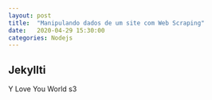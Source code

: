 ```yaml
---
layout: post
title:  "Manipulando dados de um site com Web Scraping"
date:   2020-04-29 15:30:00
categories: Nodejs
---
```

<h2>Jekyllti</h2>
<p>Y Love You World s3</p>